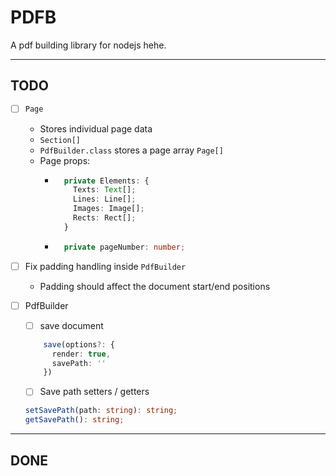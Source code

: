 # PDFB

A pdf building library for nodejs hehe.

---

## TODO

* [ ] ```Page```
  * Stores individual page data
  * ```Section[]```
  * ```PdfBuilder.class``` stores a page array ```Page[]```
  * Page props:
    * ``` typescript
        private Elements: {
          Texts: Text[];
          Lines: Line[];
          Images: Image[];
          Rects: Rect[];
        }
      ```
    * ``` typescript
        private pageNumber: number;
      ```

* [ ] Fix padding handling inside ```PdfBuilder```
  * Padding should affect the document start/end positions

* [ ] PdfBuilder 
  * [ ] save document
  ```typescript
      save(options?: {
        render: true,
        savePath: ''
      })
  ```
  * [ ] Save path setters / getters
  ```typescript
  setSavePath(path: string): string;
  getSavePath(): string;
  ``` 

---

## DONE